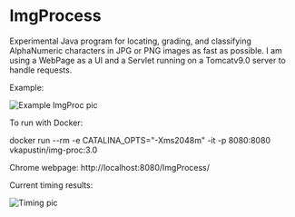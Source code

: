 # ImgProcess
Experimental Java program for locating, grading, and classifying AlphaNumeric characters in JPG or PNG images as fast as possible. 
I am using a WebPage as a UI and a Servlet running on a Tomcatv9.0 server to handle requests.

Example:

![Example ImgProc pic](https://imgur.com/Z5ofc5a.png)

To run with Docker:

docker run --rm -e CATALINA_OPTS="-Xms2048m" -it -p 8080:8080 vkapustin/img-proc:3.0

Chrome webpage: http://localhost:8080/ImgProcess/

Current timing results:

![Timing pic](https://i.imgur.com/iF5eRQY.png)



